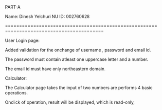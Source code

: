PART-A

Name: Dinesh Yelchuri
NU ID: 002760628

=========================================================================================

User Login page:

Added validation for the onchange of username , password and email id.

The password must contain atleast one uppercase letter and a number.

The email id must have only northeastern domain.



Calculator: 

The Calculator page takes the input of two numbers are performs 4 basic operations.

Onclick of operation, result will be displayed, which is read-only,